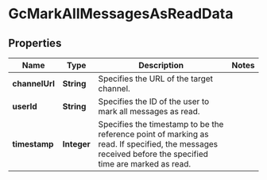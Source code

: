 

# GcMarkAllMessagesAsReadData


## Properties

| Name | Type | Description | Notes |
|------------ | ------------- | ------------- | -------------|
|**channelUrl** | **String** | Specifies the URL of the target channel. |  |
|**userId** | **String** | Specifies the ID of the user to mark all messages as read. |  |
|**timestamp** | **Integer** | Specifies the timestamp to be the reference point of marking as read. If specified, the messages received before the specified time are marked as read. |  |



